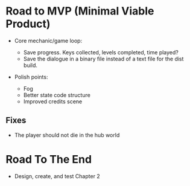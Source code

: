 # Road to MVP (Minimal Viable Product) 

- Core mechanic/game loop: 
    - Save progress. Keys collected, levels completed, time played?
    - Save the dialogue in a binary file instead of a text file for the dist build.

- Polish points: 
    - Fog 
    - Better state code structure
    - Improved credits scene

## Fixes 

- The player should not die in the hub world

# Road To The End 

- Design, create, and test Chapter 2 
